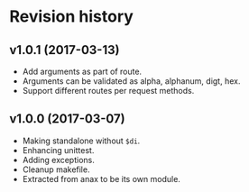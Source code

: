 Revision history
=================================

v1.0.1 (2017-03-13)
---------------------------------

* Add arguments as part of route.
* Arguments can be validated as alpha, alphanum, digt, hex.
* Support different routes per request methods.


v1.0.0 (2017-03-07)
---------------------------------

* Making standalone without `$di`.
* Enhancing unittest.
* Adding exceptions.
* Cleanup makefile.
* Extracted from anax to be its own module.
